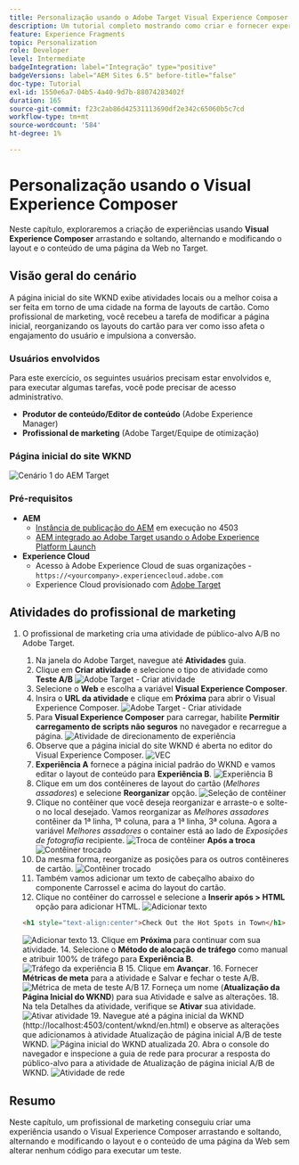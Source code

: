 ```yaml
---
title: Personalização usando o Adobe Target Visual Experience Composer
description: Um tutorial completo mostrando como criar e fornecer experiência personalizada usando o Adobe Target Visual Experience Composer (VEC).
feature: Experience Fragments
topic: Personalization
role: Developer
level: Intermediate
badgeIntegration: label="Integração" type="positive"
badgeVersions: label="AEM Sites 6.5" before-title="false"
doc-type: Tutorial
exl-id: 1550e6a7-04b5-4a40-9d7b-88074283402f
duration: 165
source-git-commit: f23c2ab86d42531113690df2e342c65060b5c7cd
workflow-type: tm+mt
source-wordcount: '584'
ht-degree: 1%

---
```


# Personalização usando o Visual Experience Composer

Neste capítulo, exploraremos a criação de experiências usando **Visual Experience Composer** arrastando e soltando, alternando e modificando o layout e o conteúdo de uma página da Web no Target.

## Visão geral do cenário

A página inicial do site WKND exibe atividades locais ou a melhor coisa a ser feita em torno de uma cidade na forma de layouts de cartão. Como profissional de marketing, você recebeu a tarefa de modificar a página inicial, reorganizando os layouts do cartão para ver como isso afeta o engajamento do usuário e impulsiona a conversão.

### Usuários envolvidos

Para este exercício, os seguintes usuários precisam estar envolvidos e, para executar algumas tarefas, você pode precisar de acesso administrativo.

* **Produtor de conteúdo/Editor de conteúdo** (Adobe Experience Manager)
* **Profissional de marketing** (Adobe Target/Equipe de otimização)

### Página inicial do site WKND

![Cenário 1 do AEM Target](assets/personalization-use-case-3/aem-target-use-case-3.png)

### Pré-requisitos

* **AEM**
   * [Instância de publicação do AEM](./implementation.md#getting-aem) em execução no 4503
   * [AEM integrado ao Adobe Target usando o Adobe Experience Platform Launch](./using-launch-adobe-io.md#aem-target-using-launch-by-adobe)
* **Experience Cloud**
   * Acesso à Adobe Experience Cloud de suas organizações - `https://<yourcompany>.experiencecloud.adobe.com`
   * Experience Cloud provisionado com [Adobe Target](https://experiencecloud.adobe.com)

## Atividades do profissional de marketing

1. O profissional de marketing cria uma atividade de público-alvo A/B no Adobe Target.
   1. Na janela do Adobe Target, navegue até **Atividades** guia.
   2. Clique em **Criar atividade** e selecione o tipo de atividade como **Teste A/B**
      ![Adobe Target - Criar atividade](assets/personalization-use-case-2/create-ab-activity.png)
   3. Selecione o **Web** e escolha a variável **Visual Experience Composer**.
   4. Insira o **URL da atividade** e clique em **Próxima** para abrir o Visual Experience Composer.
      ![Adobe Target - Criar atividade](assets/personalization-use-case-2/create-activity-ab-name.png)
   5. Para **Visual Experience Composer** para carregar, habilite **Permitir carregamento de scripts não seguros** no navegador e recarregue a página.
      ![Atividade de direcionamento de experiência](assets/personalization-use-case-1/load-unsafe-scripts.png)
   6. Observe que a página inicial do site WKND é aberta no editor do Visual Experience Composer.
      ![VEC](assets/personalization-use-case-2/vec.png)
   7. **Experiência A** fornece a página inicial padrão do WKND e vamos editar o layout de conteúdo para **Experiência B**.
      ![Experiência B](assets/personalization-use-case-3/use-case3-experience-b.png)
   8. Clique em um dos contêineres de layout do cartão (*Melhores assadores*) e selecione **Reorganizar** opção.
      ![Seleção de contêiner](assets/personalization-use-case-3/container-selection.png)
   9. Clique no contêiner que você deseja reorganizar e arraste-o e solte-o no local desejado. Vamos reorganizar as *Melhores assadores* contêiner da 1ª linha, 1ª coluna, para a 1ª linha, 3ª coluna. Agora a variável *Melhores assadores* o container está ao lado de *Exposições de fotografia* recipiente.
      ![Troca de contêiner](assets/personalization-use-case-3/container-swap.png)
      **Após a troca**
      ![Contêiner trocado](assets/personalization-use-case-3/after-swap-1-3.png)
   10. Da mesma forma, reorganize as posições para os outros contêineres de cartão.
      ![Contêiner trocado](assets/personalization-use-case-3/after-swap-all.png)
   11. Também vamos adicionar um texto de cabeçalho abaixo do componente Carrossel e acima do layout do cartão.
   12. Clique no contêiner do carrossel e selecione a **Inserir após > HTML** opção para adicionar HTML.
      ![Adicionar texto](assets/personalization-use-case-3/add-text.png)

      ```html
      <h1 style="text-align:center">Check Out the Hot Spots in Town</h1>
      ```

      ![Adicionar texto](assets/personalization-use-case-3/after-changes.png)
   13. Clique em **Próxima** para continuar com sua atividade.
   14. Selecione o **Método de alocação de tráfego** como manual e atribuir 100% de tráfego para **Experiência B**.
      ![Tráfego da experiência B](assets/personalization-use-case-2/traffic.png)
   15. Clique em **Avançar**.
   16. Fornecer **Métricas de meta** para a atividade e Salvar e fechar o teste A/B.
      ![Métrica de meta de teste A/B](assets/personalization-use-case-2/goal-metric.png)
   17. Forneça um nome (**Atualização da Página Inicial do WKND**) para sua Atividade e salve as alterações.
   18. Na tela Detalhes da atividade, verifique se **Ativar** sua atividade.
      ![Ativar atividade](assets/personalization-use-case-3/save-activity.png)
   19. Navegue até a página inicial da WKND (http://localhost:4503/content/wknd/en.html) e observe as alterações que adicionamos à atividade Atualização de página inicial A/B de teste WKND.
      ![Página inicial do WKND atualizada](assets/personalization-use-case-3/activity-result.png)
   20. Abra o console do navegador e inspecione a guia de rede para procurar a resposta do público-alvo para a atividade de Atualização de página inicial A/B de WKND.
      ![Atividade de rede](assets/personalization-use-case-3/activity-result.png)

## Resumo

Neste capítulo, um profissional de marketing conseguiu criar uma experiência usando o Visual Experience Composer arrastando e soltando, alternando e modificando o layout e o conteúdo de uma página da Web sem alterar nenhum código para executar um teste.
